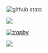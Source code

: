 
![github stats](https://github-readme-stats.vercel.app/api?username=itz-MK-302&show_icons=true&include_all_commits=true&theme=chartreuse-dark&cache_seconds=3200)

<img src="https://github-readme-stats.anuraghazra1.vercel.app/api/top-langs/?username=itz-MK-302&layout=compact&theme=chartreuse-dark" />

[![trophy](https://github-profile-trophy.vercel.app/?username=itz-MK-302)](https://github.com/itz-MK-302/github-profile-trophy)

![](https://komarev.com/ghpvc/?username=itz-MK-302)

